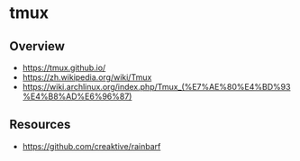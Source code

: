 # tmux


## Overview

- https://tmux.github.io/
- https://zh.wikipedia.org/wiki/Tmux
- https://wiki.archlinux.org/index.php/Tmux_(%E7%AE%80%E4%BD%93%E4%B8%AD%E6%96%87)


## Resources

- https://github.com/creaktive/rainbarf
